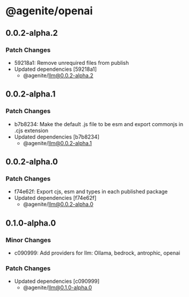 # @agenite/openai

## 0.0.2-alpha.2

### Patch Changes

- 59218a1: Remove unrequired files from publish
- Updated dependencies [59218a1]
  - @agenite/llm@0.0.2-alpha.2

## 0.0.2-alpha.1

### Patch Changes

- b7b8234: Make the default .js file to be esm and export commonjs in .cjs extension
- Updated dependencies [b7b8234]
  - @agenite/llm@0.0.2-alpha.1

## 0.0.2-alpha.0

### Patch Changes

- f74e62f: Export cjs, esm and types in each published package
- Updated dependencies [f74e62f]
  - @agenite/llm@0.0.2-alpha.0

## 0.1.0-alpha.0

### Minor Changes

- c090999: Add providers for llm: Ollama, bedrock, antrophic, openai

### Patch Changes

- Updated dependencies [c090999]
  - @agenite/llm@0.1.0-alpha.0
